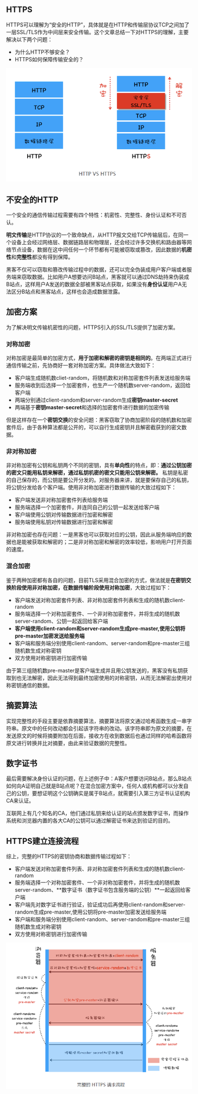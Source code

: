 ## HTTPS
HTTPS可以理解为“安全的HTTP”，具体就是在HTTP和传输层协议TCP之间加了一层SSL/TLS作为中间层来安全传输。这个文章总结一下对HTTPS的理解，主要解决以下两个问题：
- 为什么HTTP不够安全？
- HTTPS如何保障传输安全的？

![](../../statics/net/httpVShttps.png)
## 不安全的HTTP
一个安全的通信传输过程需要有四个特性：机密性、完整性、身份认证和不可否认。

**明文传输**是HTTP协议的一个致命缺点，从HTTP报文交给TCP传输层后，在同一个设备上会经过网络层、数据链路层和物理层，还会经过许多交换机和路由器等网络节点设备，数据在这中间任何一个环节都有可能被窃取或篡改，因此数据的**机密性**和**完整性**都没有得到保障。

黑客不仅可以窃取和篡改传输过程中的数据，还可以完全伪装成用户客户端或者服务端来窃取数据。比如用户A想要访问B站点，黑客就可以通过DNS劫持来伪装成B站点，这样用户A发送的数据全部被黑客站点获取，如果没有**身份认证**用户A无法区分B站点和黑客站点，这样也会造成数据泄露。
## 加密方案
为了解决明文传输机密性的问题，HTTPS引入的SSL/TLS提供了加密方案。
### 对称加密
对称加密是最简单的加密方式，**用于加密和解密的密钥是相同的**。在两端正式进行通信传输之前，先协商好一套对称加密方案。具体做法大致如下：

- 客户端生成随机数cliet-random，将随机数和对称加密套件列表发送给服务端
- 服务端收到后选择一个加密套件，也生产一个随机数server-random，返回给客户端
- 两端分别通过client-random和server-random生成**密钥master-secret**
- 两端基于**密钥master-secret**和选择的加密套件进行数据的加密传输

但是这样存在一个**密钥交换**的安全问题：黑客窃取了协商加密阶段的随机数和加密套件后，由于各种算法都是公开的，可以自行生成密钥并且解密截获到的密文数据。
### 非对称加密
非对称加密有公钥和私钥两个不同的密钥，具有**单向性**的特点，即：**通过公钥加密的密文只能用私钥来解密，通过私钥机密的密文只能用公钥来解密。**
私钥是私密的自己保存的，而公钥是要公开分发的。对服务器来讲，就是要保存自己的私钥，将公钥分发给各个客户端。使用非对称加密进行数据传输的大致过程如下：

- 客户端发送非对称加密套件列表给服务端
- 服务端选择一个加密套件，并连同自己的公钥一起发送给客户端
- 客户端使用公钥对传输数据进行加密和解密
- 服务端使用私钥对传输数据进行加密和解密

非对称加密也存在问题：一是黑客也可以获取对应的公钥，因此从服务端响应的数据也是能被获取和解密的；二是非对称加密和解密的效率较低，影响用户打开页面的速度。

### 混合加密
鉴于两种加密都有各自的问题，目前TLS采用混合加密的方式，做法就是**在密钥交换阶段使用非对称加密，在数据传输阶段使用对称加密**，大致过程如下：

- 客户端发送对称加密套件列表、非对称加密套件列表和生成的随机数client-random
- 服务端选择一个对称加密套件、一个非对称加密套件，并将生成的随机数server-random、公钥一起返回给客户端
- **客户端使用client-random和server-random生成pre-master,使用公钥将pre-master加密发送给服务端**
- 客户端和服务端分别使用client-random、server-random和pre-master三组随机数生成对称密钥
- 双方使用对称密钥进行加密传输

由于第三组随机数pre-master是客户端生成并且用公钥发送的，黑客没有私钥获取到也无法解密，因此无法得到最终加密使用的对称密钥，从而无法解密出使用对称密钥通信的数据。
## 摘要算法
实现完整性的手段主要是依靠摘要算法，摘要算法将原文通过哈希函数生成一串字符串。原文中的任何改动都会引起该字符串的改动。该字符串即为原文的摘要，在发送原文的时候将摘要附加在后面，接收方在收到数据后也通过同样的哈希函数将原文进行转换并比对摘要，由此来验证数据的完整性。
## 数字证书
最后需要解决身份认证的问题，在上述例子中：A客户想要访问B站点，那么B站点如何向A证明自己就是B站点呢？在混合加密方案中，任何人或机构都可以分发自己的公钥，要想证明这个公钥确实是属于B站点，就需要引入第三方证书认证机构CA来认证。

互联网上有几个知名的CA，他们通过私钥来给认证的站点颁发数字证书，而操作系统和浏览器内置的各大CA的公钥可以通过解密证书来达到验证的目的。

## HTTPS建立连接流程
综上，完整的HTTPS的密钥协商和数据传输过程如下：
- 客户端发送对称加密套件列表、非对称加密套件列表和生成的随机数client-random
- 服务端选择一个对称加密套件、一个非对称加密套件，并将生成的随机数server-random、**数字证书（数字证书包含服务端的公钥）**一起返回给客户端
- 客户端先对数字证书进行验证，验证成功后再使用client-random和server-random生成pre-master,使用公钥将pre-master加密发送给服务端
- 客户端和服务端分别使用client-random、server-random和pre-master三组随机数生成对称密钥
- 双方使用对称密钥进行加密传输

![](../../statics/net/https.png)
